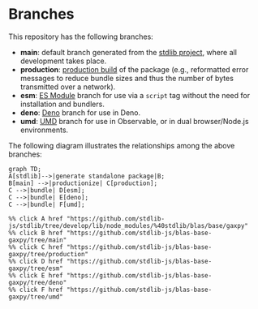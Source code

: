 <!--

@license Apache-2.0

Copyright (c) 2022 The Stdlib Authors.

Licensed under the Apache License, Version 2.0 (the "License");
you may not use this file except in compliance with the License.
You may obtain a copy of the License at

    http://www.apache.org/licenses/LICENSE-2.0

Unless required by applicable law or agreed to in writing, software
distributed under the License is distributed on an "AS IS" BASIS,
WITHOUT WARRANTIES OR CONDITIONS OF ANY KIND, either express or implied.
See the License for the specific language governing permissions and
limitations under the License.

-->

# Branches

This repository has the following branches:

-   **main**: default branch generated from the [stdlib project][stdlib-url], where all development takes place.
-   **production**: [production build][production-url] of the package (e.g., reformatted error messages to reduce bundle sizes and thus the number of bytes transmitted over a network).
-   **esm**: [ES Module][esm-url] branch for use via a `script` tag without the need for installation and bundlers.
-   **deno**: [Deno][deno-url] branch for use in Deno.
-   **umd**: [UMD][umd-url] branch for use in Observable, or in dual browser/Node.js environments.

The following diagram illustrates the relationships among the above branches:

```mermaid
graph TD;
A[stdlib]-->|generate standalone package|B;
B[main] -->|productionize| C[production];
C -->|bundle| D[esm];
C -->|bundle| E[deno];
C -->|bundle| F[umd];

%% click A href "https://github.com/stdlib-js/stdlib/tree/develop/lib/node_modules/%40stdlib/blas/base/gaxpy"
%% click B href "https://github.com/stdlib-js/blas-base-gaxpy/tree/main"
%% click C href "https://github.com/stdlib-js/blas-base-gaxpy/tree/production"
%% click D href "https://github.com/stdlib-js/blas-base-gaxpy/tree/esm"
%% click E href "https://github.com/stdlib-js/blas-base-gaxpy/tree/deno"
%% click F href "https://github.com/stdlib-js/blas-base-gaxpy/tree/umd"
```

[stdlib-url]: https://github.com/stdlib-js/stdlib/tree/develop/lib/node_modules/%40stdlib/blas/base/gaxpy
[production-url]: https://github.com/stdlib-js/blas-base-gaxpy/tree/production
[deno-url]: https://github.com/stdlib-js/blas-base-gaxpy/tree/deno
[umd-url]: https://github.com/stdlib-js/blas-base-gaxpy/tree/umd
[esm-url]: https://github.com/stdlib-js/blas-base-gaxpy/tree/esm